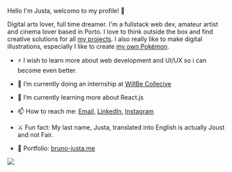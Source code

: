 Hello I'm Justa, welcomo to my profile! 👋

Digital arts lover, full time dreamer. I'm a fullstack web dev, amateur artist and cinema lover based in Porto.
I love to think outside the box and find creative solutions for all [my projects](https://www.behance.net/brunojusta98). I also really like to make 
digital illustrations, especially I like to create [my own Pokémon](https://www.instagram.com/stellaregion/). 

- ⚡ I wish to learn more about web development and UI/UX so i can become even better.

- 🦖 I’m currently doing an internship at [WillBe Collecive](https://www.linkedin.com/company/willbecollective/)
- 🌱 I’m currently learning more about React.js
- 📫 How to reach me: [Email](mailto:brunomajusta@gmail.com), [LinkedIn](https://www.linkedin.com/in/bruno-justa98/), [Instagram](https://www.instagram.com/brunojusta5/)
- ⚔️ Fun fact: My last name, Justa, translated into English is actually Joust and not Fair.

- 🦆 Portfolio: [bruno-justa.me](https://www.bruno-justa.me)

![](https://komarev.com/ghpvc/?username=BrunoJusta&color=f05454)

